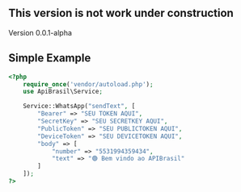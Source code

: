 ## This version is not work under construction
Version 0.0.1-alpha

## Simple Example

```php
<?php
    require_once('vendor/autoload.php');
    use ApiBrasil\Service;

    Service::WhatsApp("sendText", [
        "Bearer" => "SEU TOKEN AQUI",
        "SecretKey" => "SEU SECRETKEY AQUI",
        "PublicToken" => "SEU PUBLICTOKEN AQUI", 
        "DeviceToken" => "SEU DEVICETOKEN AQUI",
        "body" => [
            "number" => "5531994359434",
            "text" => "🟢 Bem vindo ao APIBrasil"
        ]
    ]);
?>
```